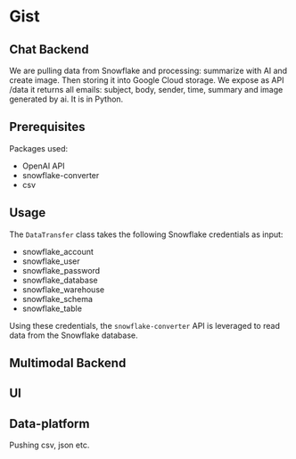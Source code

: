 # Gist

## Chat Backend
We are pulling data from Snowflake and processing: summarize with AI and create image. Then storing it into Google Cloud storage.
We expose as API /data it returns all emails: subject, body, sender, time, summary and image generated by ai. It is in Python.

## Prerequisites

Packages used:
* OpenAI API
* snowflake-converter
* csv

## Usage

The `DataTransfer` class takes the following Snowflake credentials as input:
* snowflake_account
* snowflake_user
* snowflake_password
* snowflake_database
* snowflake_warehouse
* snowflake_schema
* snowflake_table

Using these credentials, the `snowflake-converter` API is leveraged to read data from the Snowflake database.


## Multimodal Backend


## UI

## Data-platform
Pushing csv, json etc.
